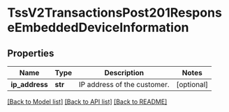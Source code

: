 # TssV2TransactionsPost201ResponseEmbeddedDeviceInformation

## Properties
Name | Type | Description | Notes
------------ | ------------- | ------------- | -------------
**ip_address** | **str** | IP address of the customer.  | [optional] 

[[Back to Model list]](../README.md#documentation-for-models) [[Back to API list]](../README.md#documentation-for-api-endpoints) [[Back to README]](../README.md)


